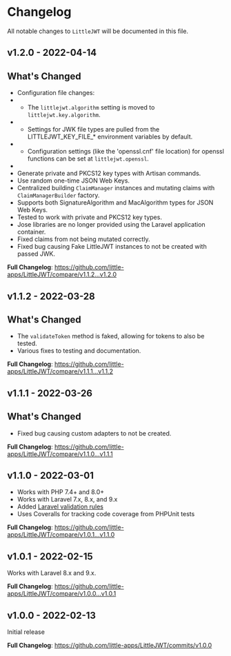 # Changelog

All notable changes to `LittleJWT` will be documented in this file.

## v1.2.0 - 2022-04-14

## What's Changed

- Configuration file changes:
- - The `littlejwt.algorithm` setting is moved to `littlejwt.key.algorithm`.
- - Settings for JWK file types are pulled from the LITTLEJWT_KEY_FILE_* environment variables by default.
- - Configuration settings (like the 'openssl.cnf' file location) for openssl functions can be set at `littlejwt.openssl`.
- 
- Generate private and PKCS12 key types with Artisan commands.
- Use random one-time JSON Web Keys.
- Centralized building `ClaimManager` instances and mutating claims with `ClaimManagerBuilder` factory.
- Supports both SignatureAlgorithm and MacAlgorithm types for JSON Web Keys.
- Tested to work with private and PKCS12 key types.
- Jose libraries are no longer provided using the Laravel application container.
- Fixed claims from not being mutated correctly.
- Fixed bug causing Fake LittleJWT instances to not be created with passed JWK.

**Full Changelog**: https://github.com/little-apps/LittleJWT/compare/v1.1.2...v1.2.0

## v1.1.2 - 2022-03-28

## What's Changed

- The `validateToken` method is faked, allowing for tokens to also be tested.
- Various fixes to testing and documentation.

**Full Changelog**: https://github.com/little-apps/LittleJWT/compare/v1.1.1...v1.1.2

## v1.1.1 - 2022-03-26

## What's Changed

- Fixed bug causing custom adapters to not be created.

**Full Changelog**: https://github.com/little-apps/LittleJWT/compare/v1.1.0...v1.1.1

## v1.1.0 - 2022-03-01

- Works with PHP 7.4+ and 8.0+
- Works with Laravel 7.x, 8.x, and 9.x
- Added [Laravel validation rules](https://docs.getlittlejwt.com/en/validator-rules)
- Uses Coveralls for tracking code coverage from PHPUnit tests

**Full Changelog**: https://github.com/little-apps/LittleJWT/compare/v1.0.1...v1.1.0

## v1.0.1 - 2022-02-15

Works with Laravel 8.x and 9.x.

**Full Changelog**: https://github.com/little-apps/LittleJWT/compare/v1.0.0...v1.0.1

## v1.0.0 - 2022-02-13

Initial release

**Full Changelog**: https://github.com/little-apps/LittleJWT/commits/v1.0.0
